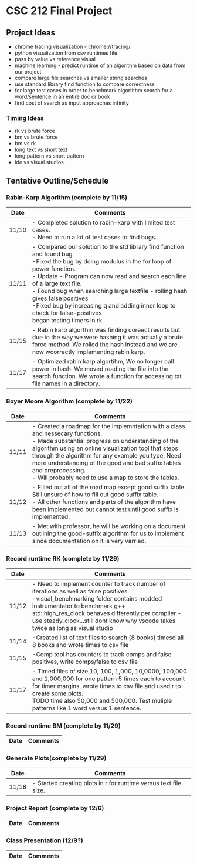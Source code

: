 # CSC 212 Final Project

## Project Ideas

- chrome tracing visualization - chrome://tracing/
- python visualization from csv runtimes file
- pass by value vs reference visual
- machine learning - predict runtime of an algorithm based on data from our project
- compare large file searches vs smaller string searches
- use standard library find function to compare correctness 
- for large test cases in order to benchmark algortithm search for a word/sentence in an entire doc or book
- find cost of search as input approaches infinity

### Timing Ideas
- rk vs brute force
- bm vs brute force
- bm vs rk
- long text vs short text
- long pattern vs short pattern
- ide vs visual studios

## Tentative Outline/Schedule

### Rabin-Karp Algorithm (complete by 11/15)

|Date|Comments|
|---|---|
|11/10|- Completed solution to rabin-karp with limited test cases.<br>- Need to run a lot of test cases to find bugs.|
|11/11|- Compared our solution to the std library find function and found bug<br>-Fixed the bug by doing modulus in the for loop of power function.<br>- Update - Program can now read and search each line of a large text file.<br> - Found bug when searching large textfile - rolling hash gives false positives<br>-Fixed bug by increasing q and adding inner loop to check for false-positives<br> began testing timers in rk|
|11/15| - Rabin karp algorthm was finding coreect results but due to the way we were hashing it was actually a brute force method. We rolled the hash instead and we are now wcorrectly implementing rabin karp.|
|11/17| - Optimized rabin karp algortihm, We no longer call power in hash. We moved reading the file into the search function. We wrote a function for accessing txt file names in a directory.|

### Boyer Moore Algorithm (complete by 11/22)
|Date|Comments|
|---|---|
|11/11|- Created a roadmap for the implemntation with a class and nessecary functions.<br> - Made substantial progress on understanding of the algorithm using an online visualization tool that steps through the algorithm for any example you type. Need more understanding of the good and bad suffix tables and preprocessing. <br> - Will probably need to use a map to store the tables.|
|11/12| - Filled out all of the road map except good suffix table. Still unsure of how to fill out good suffix table. <br> - All other functions and parts of the algorithm have been implemented but cannot test until good suffix is implemented.|
|11/13| - Met with professor, he will be working on a document outlining the good-suffix algorithm for us to implement since documentation on it is very varried.|
    
### Record runtime RK (complete by 11/29)
|Date|Comments|
|---|---|
|11/12|- Need to implement counter to track number of iterations as well as false positives<br> -visual_benchmarking folder contains modded instrumentator to benchmark g++ <br> std::high_res_clock behaves differently per compiler - use steady_clock...still dont know why vscode takes twice as long as visual studio|
|11/14|-Created list of text files to search (8 books) timesd all 8 books and wrote times to csv file |
|11/15 | -Comp tool has counters to track comps and false positives, write comps/false to csv file |
|11/17| - Timed files of size 10, 100, 1,000, 10,0000, 100,000 and 1,000,000 for one pattern 5 times each to account for timer margins, wrote times to csv file and used r to create some plots. <br> TODO time also 50,000 and 500,000. Test muliple patterns like 1 word versus 1 sentence.|

### Record runtime BM (complete by 11/29)
|Date|Comments|
|---|---|
    
### Generate Plots(complete by 11/29)
|Date|Comments|
|---|---|
|11/18| - Started creating plots in r for runtime versus text file size.|
    
### Project Report (complete by 12/6)
|Date|Comments|
|---|---|
    
### Class Presentation (12/9?)
|Date|Comments|
|---|---|

